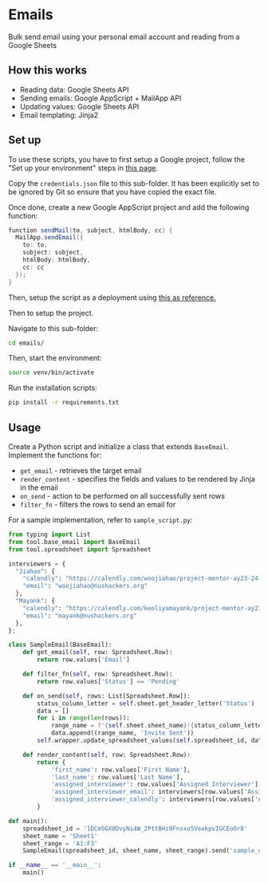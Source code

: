 # Emails

Bulk send email using your personal email account and reading from a Google Sheets

## How this works

- Reading data: Google Sheets API
- Sending emails: Google AppScript + MailApp API
- Updating values: Google Sheets API
- Email templating: Jinja2

## Set up

To use these scripts, you have to first setup a Google project, follow the "Set up your
environment" steps in [this page](https://developers.google.com/apps-script/api/quickstart/python#set_up_your_environment).

Copy the `credentials.json` file to this sub-folder. It has been explicitly set to be ignored by
Git so ensure that you have copied the exact file.

Once done, create a new Google AppScript project and add the following function:

```gs
function sendMail(to, subject, htmlBody, cc) {
  MailApp.sendEmail({
    to: to,
    subject: subject,
    htmlBody: htmlBody,
    cc: cc
  });
}
```

Then, setup the script as a deployment using
[this as reference.](https://developers.google.com/apps-script/api/how-tos/execute#general_procedure)

Then to setup the project.

Navigate to this sub-folder:

```bash
cd emails/
```

Then, start the environment:

```bash
source venv/bin/activate
```

Run the installation scripts:

```bash
pip install -r requirements.txt
```

## Usage

Create a Python script and initialize a class that extends `BaseEmail`. Implement the functions for:

- `get_email` - retrieves the target email
- `render_content` - specifies the fields and values to be rendered by Jinja in the email
- `on_send` - action to be performed on all successfully sent rows
- `filter_fn` - filters the rows to send an email for

For a sample implementation, refer to `sample_script.py`:

```python
from typing import List
from tool.base_email import BaseEmail
from tool.spreadsheet import Spreadsheet

interviewers = {
  "Jiahao": {
    "calendly": "https://calendly.com/woojiahao/project-mentor-ay23-24-mentor-interview",
    "email": "woojiahao@nushackers.org"
  },
  "Mayank": {
    "calendly": "https://calendly.com/keoliyamayank/project-mentor-ay23-24",
    "email": "mayank@nushackers.org"
  },
};

class SampleEmail(BaseEmail):
    def get_email(self, row: Spreadsheet.Row):
        return row.values['Email']

    def filter_fn(self, row: Spreadsheet.Row):
        return row.values['Status'] == 'Pending'

    def on_send(self, rows: List[Spreadsheet.Row]):
        status_column_letter = self.sheet.get_header_letter('Status')
        data = []
        for i in range(len(rows)):
            range_name = f'{self.sheet.sheet_name}!{status_column_letter}{rows[i].index}'
            data.append((range_name, 'Invite Sent'))
        self.wrapper.update_spreadsheet_values(self.spreadsheet_id, data)

    def render_content(self, row: Spreadsheet.Row):
        return {
            'first_name': row.values['First Name'],
            'last_name': row.values['Last Name'],
            'assigned_interviewer': row.values['Assigned Interviewer'],
            'assigned_interviewer_email': interviewers[row.values['Assigned Interviewer']]['email'],
            'assigned_interviewer_calendly': interviewers[row.values['Assigned Interviewer']]['calendly']
        }

def main():
    spreadsheet_id = '1DCm5GX0DvyNi4W_2PttBHz0Fnsxo5VeakpvIGCEoOr8'
    sheet_name = 'Sheet1'
    sheet_range = 'A1:F3'
    SampleEmail(spreadsheet_id, sheet_name, sheet_range).send('sample_email.html', 'This is a test')

if __name__ == '__main__':
    main()
```